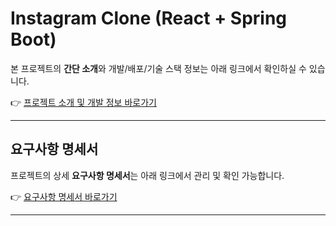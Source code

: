 # Instagram Clone (React + Spring Boot)

본 프로젝트의 **간단 소개**와 개발/배포/기술 스택 정보는 아래 링크에서 확인하실 수 있습니다.

👉 [프로젝트 소개 및 개발 정보 바로가기](https://hyosungitx.notion.site/Instagram-clone-268761ee040e80a69f62f9d07d03529e?pvs=74)

---

## 요구사항 명세서

프로젝트의 상세 **요구사항 명세서**는 아래 링크에서 관리 및 확인 가능합니다.

👉 [요구사항 명세서 바로가기](https://hyosungitx.notion.site/268761ee040e80db90c4f2ac5e9e8166)

---
